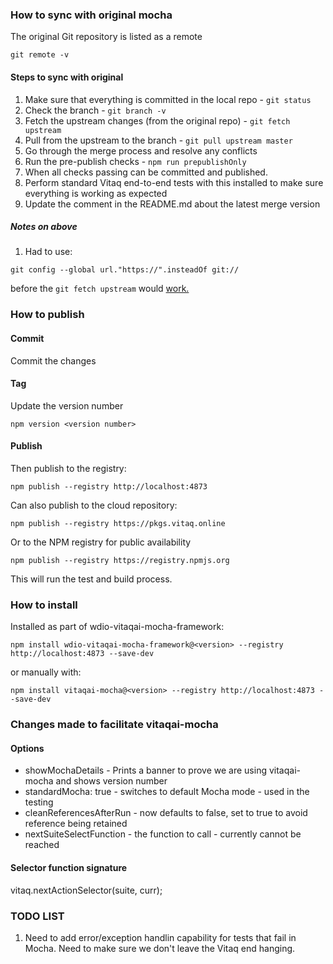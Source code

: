 <!-- markdownlint-disable -->

### How to sync with original mocha

The original Git repository is listed as a remote

```shell
git remote -v
```

#### Steps to sync with original

1. Make sure that everything is committed in the local repo - `git status`
2. Check the branch - `git branch -v`
3. Fetch the upstream changes (from the original repo) - `git fetch upstream`
4. Pull from the upstream to the branch - `git pull upstream master`
5. Go through the merge process and resolve any conflicts
6. Run the pre-publish checks - `npm run prepublishOnly`
7. When all checks passing can be committed and published.
8. Perform standard Vitaq end-to-end tests with this installed to make sure everything is working as expected
9. Update the comment in the README.md about the latest merge version

##### Notes on above

1. Had to use:

```shell
git config --global url."https://".insteadOf git://
```

before the `git fetch upstream` would [work.](https://stackoverflow.com/questions/16298986/unable-to-connect-to-github-com-for-cloning)

### How to publish

#### Commit

Commit the changes

#### Tag

Update the version number

```node
npm version <version number>
```

#### Publish

Then publish to the registry:

```node
npm publish --registry http://localhost:4873
```

Can also publish to the cloud repository:

```node
npm publish --registry https://pkgs.vitaq.online
```

Or to the NPM registry for public availability

```node
npm publish --registry https://registry.npmjs.org
```

This will run the test and build process.

### How to install

Installed as part of wdio-vitaqai-mocha-framework:

```node
npm install wdio-vitaqai-mocha-framework@<version> --registry http://localhost:4873 --save-dev
```

or manually with:

```node
npm install vitaqai-mocha@<version> --registry http://localhost:4873 --save-dev
```

### Changes made to facilitate vitaqai-mocha

#### Options

- showMochaDetails - Prints a banner to prove we are using vitaqai-mocha and shows version number
- standardMocha: true - switches to default Mocha mode - used in the testing
- cleanReferencesAfterRun - now defaults to false, set to true to avoid reference being retained
- nextSuiteSelectFunction - the function to call - currently cannot be reached

#### Selector function signature

vitaq.nextActionSelector(suite, curr);

### TODO LIST

1. Need to add error/exception handlin capability for tests that fail in Mocha. Need to make sure we don't leave the Vitaq end hanging.

